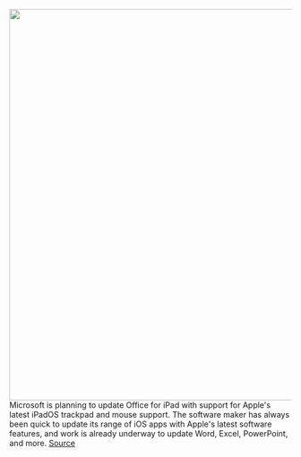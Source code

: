 <img src='https://cdn.vox-cdn.com/thumbor/dT2zHc6JbxtaVMudCnFE-YPMP74=/0x0:2040x1360/1200x800/filters:focal(857x517:1183x843)/cdn.vox-cdn.com/uploads/chorus_image/image/66769429/vpavic_042018_3979_0075.5.jpg' width='700px' /><br/>
Microsoft is planning to update Office for iPad with support for Apple's latest iPadOS trackpad and mouse support. The software maker has always been quick to update its range of iOS apps with Apple's latest software features, and work is already underway to update Word, Excel, PowerPoint, and more.
<a href='https://www.theverge.com/2020/5/8/21251764/microsoft-office-ipad-mouse-trackpad-support-fall-2020-support'> Source <a/>
